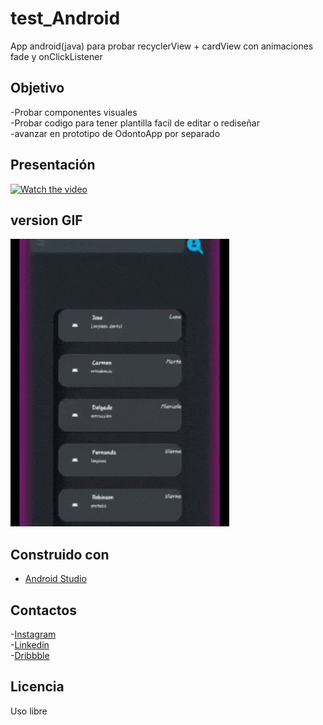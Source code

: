 # test_Android

App android(java) para probar recyclerView + cardView con animaciones fade y onClickListener

## Objetivo

-Probar componentes visuales <br/>
-Probar codigo para tener plantilla facil de editar o rediseñar <br/>
-avanzar en prototipo de OdontoApp por separado <br/>


## Presentación
[![Watch the video](https://i9.ytimg.com/vi/2jIFUtBtQIo/mq1.jpg?sqp=CJiSrYMG&rs=AOn4CLBgbeEFGea0mtaWc4jt8IwxRBOIdw)](https://youtu.be/2jIFUtBtQIo)
## version GIF
<img src="https://github.com/AKBiofrost/test_Android/blob/master/gif_presentacion.gif" width="350" height="460" />

## Construido con 
* [Android Studio](https://developer.android.com/guide/topics/ui/layout/recyclerview) 

## Contactos
-[Instagram](https://www.instagram.com/a.biofrost/) <br/>
-[Linkedin](https://www.linkedin.com/in/alexanderkbiofrost/) <br/>
-[Dribbble](https://dribbble.com/Biofrost)<br/>

## Licencia

Uso libre
